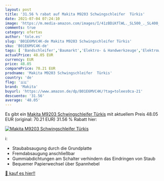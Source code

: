 ```yaml
---
layout: post
title: '31.56 % rabat auf Makita M9203 Schwingschleifer  Türkis'
date: 2021-07-04 07:24:10
image: 'https://m.media-amazon.com/images/I/41zBDiKflWL._SL500_._SL400_.jpg'
comments: true
category: ofertas
author: 'tole.es'
slug: 'B01E6MVC4K-de Makita M9203 Schwingschleifer Türkis'
sku: 'B01E6MVC4K-de'
tags: [ 'Bandschleifer','Baumarkt','Elektro- & Handwerkzeuge','Elektrowerkzeuge','Schleifmaschinen','makita', ]
actualPrice: 48.05 EUR
currency: EUR
price: 48.05
comparePrice: 70.21 EUR
prodname: 'Makita M9203 Schwingschleifer  Türkis'
country: 'de'
flag: '🇩🇪'
brand: 'Makita'
buyurl: 'https://www.amazon.de/dp/B01E6MVC4K/?tag=tolees0ca-21'
descuento: '31.56'
average: '48.05'
---
```


Es gibt ein [Makita M9203 Schwingschleifer  Türkis](https://www.amazon.de/dp/B01E6MVC4K/?tag=tolees0ca-21) mit aktuellem Preis 48.05 EUR (original: 70.21 EUR) 31.56 % Rabatt hier:

[![Makita M9203 Schwingschleifer  Türkis](https://m.media-amazon.com/images/I/41zBDiKflWL._SL500_._SL400_.jpg)](https://www.amazon.de/dp/B01E6MVC4K/?tag=tolees0ca-21)

ℹ️:

- Staubabsaugung durch die Grundplatte
- Fremdabsaugung anschließbar
- Gummiabdichtungen am Schalter verhindern das Eindringen von Staub
- Bequemer Papierwechsel über Spannhebel

[🛒 kauf es hier!!](https://www.amazon.de/dp/B01E6MVC4K/?tag=tolees0ca-21)
